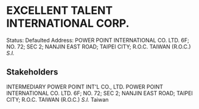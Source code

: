 # EXCELLENT TALENT INTERNATIONAL CORP.
Status: Defaulted
Address: POWER POINT INTERNATIONAL CO. LTD. 6F; NO. 72; SEC 2; NANJIN EAST ROAD; TAIPEI CITY; R.O.C. TAIWAN (R.O.C.) *S.I.*

## Stakeholders
INTERMEDIARY
POWER POINT INT'L CO., LTD.
POWER POINT INTERNATIONAL CO. LTD. 6F; NO. 72; SEC 2; NANJIN EAST ROAD; TAIPEI CITY; R.O.C. TAIWAN (R.O.C.) *S.I.*
Taiwan



